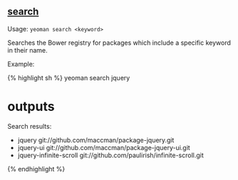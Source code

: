 

## <a href="#search" name="search">search</a>

Usage: `yeoman search <keyword>`

Searches the Bower registry for packages which include a specific keyword in their name.

Example:

{% highlight sh %}
yeoman search jquery

# outputs

Search results:

  - jquery git://github.com/maccman/package-jquery.git
  - jquery-ui git://github.com/maccman/package-jquery-ui.git
  - jquery-infinite-scroll git://github.com/paulirish/infinite-scroll.git

{% endhighlight %}
